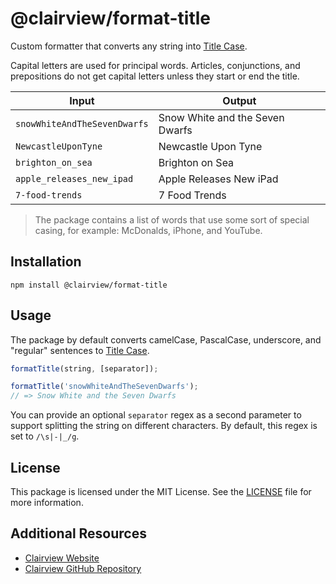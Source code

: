 # @clairview/format-title

Custom formatter that converts any string into
[Title Case](https://apastyle.apa.org/style-grammar-guidelines/capitalization/title-case).

Capital letters are used for principal words. Articles, conjunctions, and prepositions do not get capital letters unless
they start or end the title.

| Input                        | Output                          |
| ---------------------------- | ------------------------------- |
| `snowWhiteAndTheSevenDwarfs` | Snow White and the Seven Dwarfs |
| `NewcastleUponTyne`          | Newcastle Upon Tyne             |
| `brighton_on_sea`            | Brighton on Sea                 |
| `apple_releases_new_ipad`    | Apple Releases New iPad         |
| `7-food-trends`              | 7 Food Trends                   |

> The package contains a list of words that use some sort of special casing, for example: McDonalds, iPhone, and
> YouTube.

## Installation

```shell
npm install @clairview/format-title
```

## Usage

The package by default converts camelCase, PascalCase, underscore, and "regular" sentences to
[Title Case](https://apastyle.apa.org/style-grammar-guidelines/capitalization/title-case).

```js
formatTitle(string, [separator]);

formatTitle('snowWhiteAndTheSevenDwarfs');
// => Snow White and the Seven Dwarfs
```

You can provide an optional `separator` regex as a second parameter to support splitting the string on different
characters. By default, this regex is set to `/\s|-|_/g`.

## License

This package is licensed under the MIT License. See the
[LICENSE](https://github.com/clairview/clairview/blob/main/packages/format-title/license) file for more information.

## Additional Resources

- [Clairview Website](https://clairview.io)
- [Clairview GitHub Repository](https://github.com/clairview/clairview)
